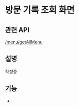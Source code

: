 # 방문 기록 조회 화면 

## 관련 API
[/menu/getAllMenu](https://github.com/lunch-team/lunch-rest-api/wiki/Menu#메뉴-상세-조회)

## 설명
작성중

## 기능
- 